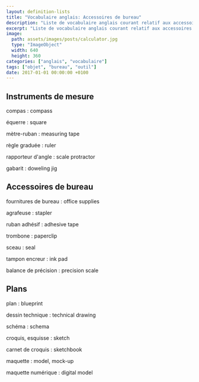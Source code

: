 ```yaml
---
layout: definition-lists
title: "Vocabulaire anglais: Accessoires de bureau"
description: "Liste de vocabulaire anglais courant relatif aux accessoires de bureau."
excerpt: "Liste de vocabulaire anglais courant relatif aux accessoires de bureau."
image:
  path: assets/images/posts/calculator.jpg
  type: "ImageObject"
  width: 640
  height: 360
categories: ["anglais", "vocabulaire"]
tags: ["objet", "bureau", "outil"]
date: 2017-01-01 00:00:00 +0100
---
```


## Instruments de mesure

compas
: compass

équerre
: square

mètre-ruban
: measuring tape

règle graduée
: ruler

rapporteur d'angle
: scale protractor

gabarit
: doweling jig


## Accessoires de bureau

fournitures de bureau
: office supplies

agrafeuse
: stapler

ruban adhésif
: adhesive tape

trombone
: paperclip

sceau
: seal

tampon encreur
: ink pad

balance de précision
: precision scale


## Plans

plan
: blueprint

dessin technique
: technical drawing

schéma
: schema

croquis, esquisse
: sketch

carnet de croquis
: sketchbook

maquette
: model, mock-up

maquette numérique
: digital model
